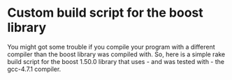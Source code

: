 Custom build script for the boost library
==========================================
You might got some trouble if you compile your program with a different compiler than the boost library was compiled with. So, here is a simple rake build script for the boost 1.50.0 library that uses - and was tested with - the gcc-4.7.1 compiler.

[gcc]:http://gcc.gnu.org
[boost.org]:http://boost.rog

